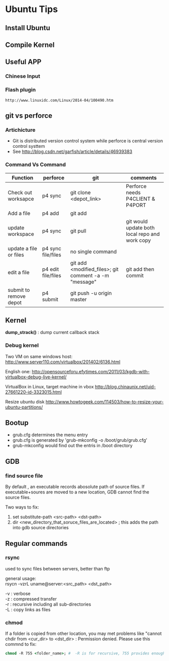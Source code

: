 # Ubuntu Tips

## Install Ubuntu

## Compile Kernel

## Useful APP
### Chinese Input
### Flash plugin
    http://www.linuxidc.com/Linux/2014-04/100490.htm

## git vs perforce
###  Artichicture 
 - Git is distributed version control system while perforce is central version control systtem
 - See http://blog.csdn.net/garfish/article/details/46939383

### Command Vs Command

|Function             | perforce |  git       | comments|
|---------------------|----------|------------|----------|
| Check out worksapce | p4 sync  |  git clone <depot_link> |  Perforce needs P4CLIENT & P4PORT   |
| Add a file          | p4 add   | git add||
| update workspace |  p4 sync | git pull |  git would update both local repo and work copy|
| update a file or files | p4 sync file/files| no single command | |
|edit a file | p4 edit file/files | git add <modified_files>; git comment -a -m "message" | git add then commit |
|submit  to remove depot| p4 submit | git push -u origin master| |

## Kernel

**dump_strack()** : dump current callback stack

### Debug kernel
Two VM on same windows host:  http://www.server110.com/virtualbox/201402/6136.html <br>

English one: http://opensourceforu.efytimes.com/2011/03/kgdb-with-virtualbox-debug-live-kernel/ <br>


VirtualBox in Linux, target machine in vbox
http://blog.chinaunix.net/uid-27661220-id-3323015.html

Resize ubuntu disk
http://www.howtogeek.com/114503/how-to-resize-your-ubuntu-partitions/

## Bootup

 *   grub.cfg determines the menu entry 
 *   grub.cfg is generated by 'grub-mkconfig -o /boot/grub/grub.cfg'
 *   grub-mkconfig would find out the entris in /boot directory


## GDB
### find source file
By default , an executable  records abosolute path of source files. If executable+soures are moved to a new location,   GDB cannot find the source files.

Two ways to fix: <br>
1. set substitute-path  \<src-path\>    \<dst-path\>   <br>
2. dir  \<new_directory_that_soruce_files_are_located\>   ; this adds the path into gdb source directories 


 
## Regular commands
### rsync
used to sync files between servers, better than ftp <br>

general usage:  <br>
rsycn -vzrL  uname@server:\<src_path\> \<dst_path\>

-v : verbose <br>
-z : compressed transfer <br>
-r : recursive including all sub-directories <br>
-L : copy links as files <br>

### chmod

If a folder is copied from other location, you may met problems like "cannot chdir from <cur_dir> to <dst_dir> : Permission denied. Please use this commnd to fix: <br>
```tcsh
chmod -R 755 <folder_name>; #  -R is for recursive, 755 provides enough peviledge to access the folder
```

